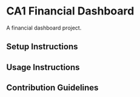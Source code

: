 # CA1 Financial Dashboard
A financial dashboard project.
## Setup Instructions
## Usage Instructions
## Contribution Guidelines
